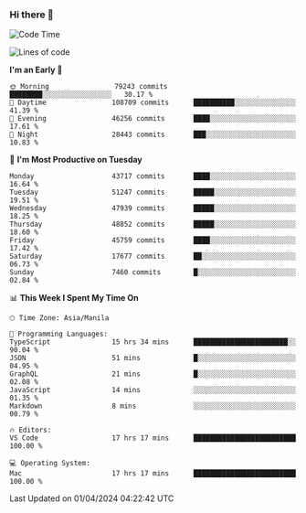 ### Hi there 👋

<!--START_SECTION:waka-->
![Code Time](http://img.shields.io/badge/Code%20Time-5%2C003%20hrs%2017%20mins-blue)

![Lines of code](https://img.shields.io/badge/From%20Hello%20World%20I%27ve%20Written-117.7%20million%20lines%20of%20code-blue)

**I'm an Early 🐤** 

```text
🌞 Morning                79243 commits       ████████░░░░░░░░░░░░░░░░░   30.17 % 
🌆 Daytime                108709 commits      ██████████░░░░░░░░░░░░░░░   41.39 % 
🌃 Evening                46256 commits       ████░░░░░░░░░░░░░░░░░░░░░   17.61 % 
🌙 Night                  28443 commits       ███░░░░░░░░░░░░░░░░░░░░░░   10.83 % 
```
📅 **I'm Most Productive on Tuesday** 

```text
Monday                   43717 commits       ████░░░░░░░░░░░░░░░░░░░░░   16.64 % 
Tuesday                  51247 commits       █████░░░░░░░░░░░░░░░░░░░░   19.51 % 
Wednesday                47939 commits       █████░░░░░░░░░░░░░░░░░░░░   18.25 % 
Thursday                 48852 commits       █████░░░░░░░░░░░░░░░░░░░░   18.60 % 
Friday                   45759 commits       ████░░░░░░░░░░░░░░░░░░░░░   17.42 % 
Saturday                 17677 commits       ██░░░░░░░░░░░░░░░░░░░░░░░   06.73 % 
Sunday                   7460 commits        █░░░░░░░░░░░░░░░░░░░░░░░░   02.84 % 
```


📊 **This Week I Spent My Time On** 

```text
🕑︎ Time Zone: Asia/Manila

💬 Programming Languages: 
TypeScript               15 hrs 34 mins      ███████████████████████░░   90.04 % 
JSON                     51 mins             █░░░░░░░░░░░░░░░░░░░░░░░░   04.95 % 
GraphQL                  21 mins             █░░░░░░░░░░░░░░░░░░░░░░░░   02.08 % 
JavaScript               14 mins             ░░░░░░░░░░░░░░░░░░░░░░░░░   01.35 % 
Markdown                 8 mins              ░░░░░░░░░░░░░░░░░░░░░░░░░   00.79 % 

🔥 Editors: 
VS Code                  17 hrs 17 mins      █████████████████████████   100.00 % 

💻 Operating System: 
Mac                      17 hrs 17 mins      █████████████████████████   100.00 % 
```


 Last Updated on 01/04/2024 04:22:42 UTC
<!--END_SECTION:waka-->


<!--
**rad182/rad182** is a ✨ _special_ ✨ repository because its `README.md` (this file) appears on your GitHub profile.

Here are some ideas to get you started:

- 🔭 I’m currently working on ...
- 🌱 I’m currently learning ...
- 👯 I’m looking to collaborate on ...
- 🤔 I’m looking for help with ...
- 💬 Ask me about ...
- 📫 How to reach me: ...
- 😄 Pronouns: ...
- ⚡ Fun fact: ...
-->
